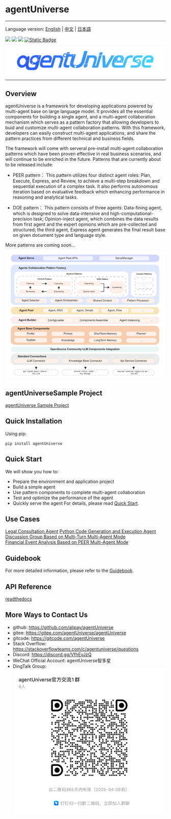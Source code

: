 # agentUniverse
****************************************
Language version: [English](./README.md) | [中文](./README_zh.md) | [日本語](./README_jp.md)

![](https://img.shields.io/badge/framework-agentUniverse-pink)
![](https://img.shields.io/badge/python-3.10%2B-blue?logo=Python)
[![](https://img.shields.io/badge/%20license-Apache--2.0-yellow)](LICENSE)
[![Static Badge](https://img.shields.io/badge/pypi-v0.0.9-blue?logo=pypi)](https://pypi.org/project/agentUniverse/)

![](docs/guidebook/_picture/logo_bar.jpg)
****************************************

## Overview
agentUniverse is a framework for developing applications powered by multi-agent base on large language model.  It provides all the essential components for building a single agent, and a multi-agent collaboration mechanism which  serves as a pattern factory that allowing developers to buid and customize multi-agent collaboration patterns. With this framework,  developers can easily construct multi-agent applications, and share the pattern practices from different technical  and business fields.

The framework will come with serveral pre-install multi-agent collaboration patterns which have been proven effective in real business scenarios, and will continue to be enriched in the future. Patterns that are currently about to be released include:

- PEER pattern：
This pattern utilizes four distinct agent roles: Plan, Execute, Express, and Review, to achieve a multi-step breakdown and sequential execution of a complex task. It also performs autonomous iteration based on evaluative feedback which enhancing performance in reasoning and analytical tasks. 


- DOE pattern：
This pattern consists of three agents: Data-fining agent, which is designed to solve data-intensive and high-computational-precision task; Opinion-inject agent, which combines the data results from first agent and the expert opinions which are pre-collected and structured; the third agent, Express agent generates the final result base on given document type and language style.

More patterns are coming soon...

![](docs/guidebook/_picture/agent_universe_framework_resize.jpg)

## agentUniverseSample Project
[agentUniverse Sample Project](sample_standard_app/README.md)

## Quick Installation
Using pip:
```shell
pip install agentUniverse
```

## Quick Start
We will show you how to:
* Prepare the environment and application project
* Build a simple agent
* Use pattern components to complete multi-agent collaboration
* Test and optimize the performance of the agent
* Quickly serve the agent
For details, please read [Quick Start](docs/guidebook/en/1_3_Quick_Start.md).

## Use Cases
[Legal Consultation Agent](./docs/guidebook/en/7_1_1_Legal_Consultation_Case.md)
[Python Code Generation and Execution Agent](./docs/guidebook/en/7_1_1_Python_Auto_Runner.md)
[Discussion Group Based on Multi-Turn Multi-Agent Mode](./docs/guidebook/en/6_2_1_Discussion_Group.md)  
[Financial Event Analysis Based on PEER Multi-Agent Mode](./docs/guidebook/en/6_4_1_Financial_Event_Analysis_Case.md)

## Guidebook
For more detailed information, please refer to the [Guidebook](docs/guidebook/en/0_index.md).

## API Reference
[readthedocs](https://agentuniverse.readthedocs.io/en/latest/)

## More Ways to Contact Us
* github: https://github.com/alipay/agentUniverse
* gitee: https://gitee.com/agentUniverse/agentUniverse
* gitcode: https://gitcode.com/agentUniverse
* Stack Overflow: https://stackoverflowteams.com/c/agentuniverse/questions
* Discord: https://discord.gg/VfhEvJzQ
* WeChat Official Account: agentUniverse智多星
* DingTalk Group:
![](./docs/guidebook/_picture/dingtalk_util20250429.png)
